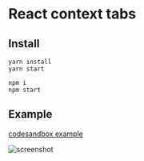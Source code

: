 # React context tabs

## Install

```
yarn install
yarn start

npm i
npm start
```

## Example

[codesandbox example](https://codesandbox.io/s/react-tabs-on-render-props-qu3bi)

![screenshot]()
